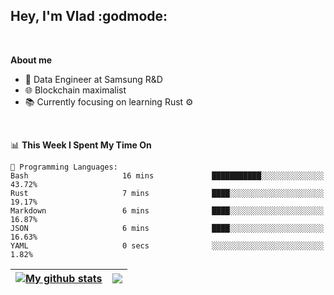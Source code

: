 ## Hey, I'm Vlad :godmode:

<br/>

**About me**
- 💼 Data Engineer at Samsung R&D
- 🌐 Blockchain maximalist
- 📚 Currently focusing on learning Rust :gear:

<br/>

<!--START_SECTION:waka-->
📊 **This Week I Spent My Time On** 

```text
💬 Programming Languages: 
Bash                     16 mins             ███████████░░░░░░░░░░░░░░   43.72% 
Rust                     7 mins              ████░░░░░░░░░░░░░░░░░░░░░   19.17% 
Markdown                 6 mins              ████░░░░░░░░░░░░░░░░░░░░░   16.87% 
JSON                     6 mins              ████░░░░░░░░░░░░░░░░░░░░░   16.63% 
YAML                     0 secs              ░░░░░░░░░░░░░░░░░░░░░░░░░   1.82%

```


<!--END_SECTION:waka-->


| <a href="https://github.com/anuraghazra/github-readme-stats"><img align="center" src="https://github-readme-stats.vercel.app/api?username=u-hubar&show_icons=true&include_all_commits=true&theme=dark&hide_border=true" alt="My github stats" /></a> | <a href="https://github.com/anuraghazra/github-readme-stats"><img align="center" src="https://github-readme-stats.vercel.app/api/top-langs/?username=u-hubar&layout=compact&theme=dark&hide_border=true" /></a> |
| ------------- | ------------- |
